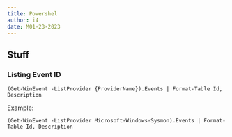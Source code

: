 ```yaml
---
title: Powershel
author: i4
date: M01-23-2023
---
```


## Stuff

### Listing Event ID

```
(Get-WinEvent -ListProvider {ProviderName}).Events | Format-Table Id, Description
```

Example:
```
(Get-WinEvent -ListProvider Microsoft-Windows-Sysmon).Events | Format-Table Id, Description
```
